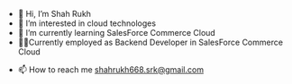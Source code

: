 - 👋 Hi, I’m Shah Rukh
- 👀 I’m interested in cloud technologes
- 🌱 I’m currently learning SalesForce Commerce Cloud
- 🐱‍👤Currently employed as Backend Developer in SalesForce Commerce Cloud
<!--- - 💞️ I’m looking to collaborate on --->
- 📫 How to reach me shahrukh668.srk@gmail.com

<!---
shahrukh8061/shahrukh8061 is a ✨ special ✨ repository because its `README.md` (this file) appears on your GitHub profile.
You can click the Preview link to take a look at your changes.
--->
